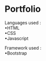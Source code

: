 # Portfolio
Languages used :<br/>
•HTML<br/>
•CSS<br/>
•Javascript<br/>

Framework used :<br/>
•Bootstrap
